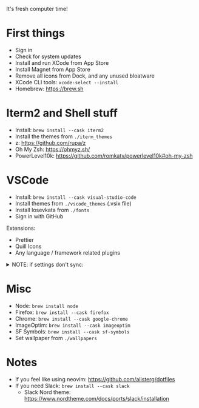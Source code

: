 It's fresh computer time!

# First things

- Sign in
- Check for system updates
- Install and run XCode from App Store
- Install Magnet from App Store
- Remove all icons from Dock, and any unused bloatware
- XCode CLI tools: `xcode-select --install`
- Homebrew: https://brew.sh

# Iterm2 and Shell stuff

- Install: `brew install --cask iterm2`
- Install the themes from `./iterm_themes`
- z: https://github.com/rupa/z
- Oh My Zsh: https://ohmyz.sh/
- PowerLevel10k: https://github.com/romkatv/powerlevel10k#oh-my-zsh

# VSCode

- Install: `brew install --cask visual-studio-code`
- Install themes from `./vscode_themes` (.vsix file)
- Install Iosevkata from `./fonts`
- Sign in with GitHub

Extensions:

- Prettier
- Quill Icons
- Any language / framework related plugins

<details>
<summary>NOTE: if settings don't sync:</summary>

```json
{
  "telemetry.telemetryLevel": "off",
  "window.commandCenter": false,
  "editor.fontFamily": "Iosevkata, Consolas, Menlo, monospace",
  "editor.fontLigatures": true,
  "editor.bracketPairColorization.enabled": false,
  "editor.wordWrap": "on",
  "editor.defaultFormatter": "esbenp.prettier-vscode",
  "workbench.tree.indent": 18,
  "workbench.iconTheme": "quill-icons-minimal",
  "debug.onTaskErrors": "debugAnyway",
  "git.autofetch": true,
  "workbench.activityBar.visible": false,
  "editor.minimap.showSlider": "always",
  "breadcrumbs.enabled": false,
  "editor.rulers": [120],
  "editor.lineNumbers": "off",
  "editor.folding": false,
  "workbench.colorTheme": "Ala Gruuv",
  "css.lint.unknownAtRules": "ignore"
}
```

</details>

# Misc

- Node: `brew install node`
- Firefox: `brew install --cask firefox`
- Chrome: `brew install --cask google-chrome`
- ImageOptim: `brew install --cask imageoptim`
- SF Symbols: `brew install --cask sf-symbols`
- Set wallpaper from `./wallpapers`

# Notes

- If you feel like using neovim: https://github.com/alisterg/dotfiles
- If you need Slack: `brew install --cask slack`
  - Slack Nord theme: https://www.nordtheme.com/docs/ports/slack/installation
